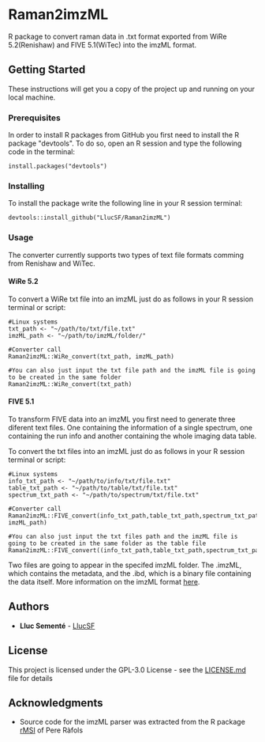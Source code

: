 # Raman2imzML

R package to convert raman data in .txt format exported from WiRe 5.2(Renishaw) and FIVE 5.1(WiTec) into the imzML format.

## Getting Started

These instructions will get you a copy of the project up and running on your local machine.

### Prerequisites

In order to install R packages from GitHub you first need to install the R package "devtools".
To do so, open an R session and type the following code in the terminal:

```
install.packages("devtools")
```

### Installing

To install the package write the following line in your R session terminal:

```
devtools::install_github("LlucSF/Raman2imzML")
```

### Usage

The converter currently supports two types of text file formats comming from Renishaw and WiTec.

#### WiRe 5.2
To convert a WiRe txt file into an imzML just do as follows in your R session terminal or script:

```
#Linux systems
txt_path <- "~/path/to/txt/file.txt"
imzML_path <- "~/path/to/imzML/folder/"

#Converter call
Raman2imzML::WiRe_convert(txt_path, imzML_path) 

#You can also just input the txt file path and the imzML file is going to be created in the same folder
Raman2imzML::WiRe_convert(txt_path)
```

#### FIVE 5.1
To transform FIVE data into an imzML you first need to generate three diferent text files. One containing the information of a single spectrum, one containing the run info and another containing the whole imaging data table.

To convert the txt files into an imzML just do as follows in your R session terminal or script:

```
#Linux systems
info_txt_path <- "~/path/to/info/txt/file.txt"
table_txt_path <- "~/path/to/table/txt/file.txt"
spectrum_txt_path <- "~/path/to/spectrum/txt/file.txt"

#Converter call
Raman2imzML::FIVE_convert(info_txt_path,table_txt_path,spectrum_txt_path, imzML_path) 

#You can also just input the txt files path and the imzML file is going to be created in the same folder as the table file
Raman2imzML::FIVE_convert((info_txt_path,table_txt_path,spectrum_txt_path)
```

Two files are going to appear in the specifed imzML folder. The .imzML, which contains the metadata, and the .ibd, which is a binary file containing the data itself. More information on the imzML format [here](https://ms-imaging.org/wp/imzml/).

## Authors

* **Lluc Sementé** - [LlucSF](https://github.com/LlucSF)

## License

This project is licensed under the GPL-3.0 License - see the [LICENSE.md](LICENSE.md) file for details

## Acknowledgments

* Source code for the imzML parser was extracted from the R package [rMSI](https://github.com/prafols/rMSI) of Pere Ràfols
